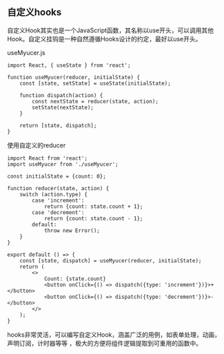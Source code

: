## 自定义hooks

自定义Hook其实也是一个JavaScript函数，其名称以use开头，可以调用其他Hook。自定义挂钩是一种自然遵循Hooks设计的约定，最好以use开头。

useMyucer.js
```
import React, { useState } from 'react';

function useMyucer(reducer, initialState) {
    const [state, setState] = useState(initialState);

    function dispatch(action) {
        const nextState = reducer(state, action);
        setState(nextState);
    }

    return [state, dispatch];
}

```
使用自定义的reducer
```
import React from 'react';
import useMyucer from './useMyucer';

const initialState = {count: 0};

function reducer(state, action) {
    switch (action.type) {
        case 'increment':
            return {count: state.count + 1};
        case 'decrement':
            return {count: state.count - 1};
        default:
            throw new Error();
    }
}

export default () => {
    const [state, dispatch] = useMyucer(reducer, initialState);
    return (
        <>
            Count: {state.count}
            <button onClick={() => dispatch({type: 'increment'})}>+</button>
            <button onClick={() => dispatch({type: 'decrement'})}>-</button>
        </>
    );
}

```

hooks非常灵活，可以编写自定义Hook，涵盖广泛的用例，如表单处理，动画，声明订阅，计时器等等 ，极大的方便将组件逻辑提取到可重用的函数中。